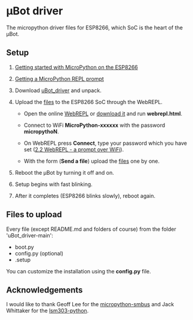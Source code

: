 # μBot driver

The micropython driver files for ESP8266, which SoC is the heart of the μBot.


## Setup
1. [Getting started with MicroPython on the ESP8266](https://docs.micropython.org/en/latest/esp8266/tutorial/intro.html)

2. [Getting a MicroPython REPL prompt](https://docs.micropython.org/en/latest/esp8266/tutorial/repl.html)

3. Download [uBot_driver](https://github.com/hu-zza/uBot_driver/archive/main.zip) and unpack. 

4. Upload the [files](#filesToUpload) to the ESP8266 SoC through the WebREPL.

    - Open the online [WebREPL](https://micropython.org/webrepl/) or [download it](https://github.com/micropython/webrepl/archive/master.zip) and run **webrepl.html**.
    
    - Connect to WiFi **MicroPython-xxxxxx** with the password **micropythoN**.
        
    - On WebREPL press **Connect**, type your password which you have set ([2.2 WebREPL - a prompt over WiFi](https://docs.micropython.org/en/latest/esp8266/tutorial/repl.html#webrepl-a-prompt-over-wifi)).
    
    - With the form (**Send a file**) upload the [files](#filesToUpload) one by one.
    
 5. Reboot the μBot by turning it off and on. 
    
 6. Setup begins with fast blinking.

 7. After it completes (ESP8266 blinks slowly), reboot again.


## Files to upload <a name="filesToUpload"></a>
Every file (except README.md and folders of course) from the folder 'uBot_driver-main':
- boot.py
- config.py (optional)
- .setup

You can customize the installation using the **config.py** file.

## Acknowledgements

I would like to thank Geoff Lee for the [micropython-smbus](https://github.com/gkluoe/micropython-smbus) and Jack Whittaker for the [lsm303-python](https://github.com/jackw01/lsm303-python).
